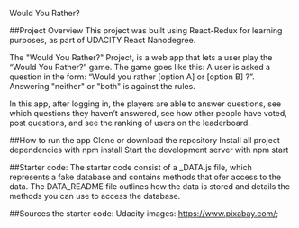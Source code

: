 
Would You Rather?

##Project Overview
This project was built using React-Redux for learning purposes, as part of UDACITY React Nanodegree.
 
The "Would You Rather?" Project, is a web app that lets a user play the “Would You Rather?” game. 
The game goes like this: A user is asked a question in the form: “Would you rather [option A] or [option B] ?”. Answering "neither" or "both" is against the rules.

In this app, after logging in, the players are able to answer questions, see which questions they haven’t answered, see how other people have voted, post questions, and see the ranking of users on the leaderboard.


##How to run the app
Clone or download the repository
Install all project dependencies with npm install
Start the development server with npm start

##Starter code:
The starter code consist of a _DATA.js file, which represents a fake database and contains methods that ofer access to the data. The DATA_README file outlines how the data is stored and details the methods you can use to access the database.

##Sources
the starter code: Udacity
images: https://www.pixabay.com/; 
